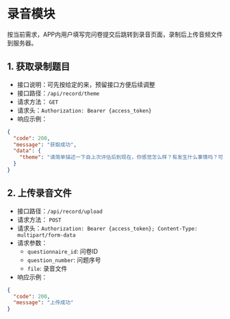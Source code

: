 ﻿# 录音模块

按当前需求，APP内用户填写完问卷提交后跳转到录音页面，录制后上传音频文件到服务器。

## 1. 获取录制题目
- 接口说明：可先按给定的来，预留接口方便后续调整
- 接口路径：`/api/record/theme`
- 请求方法： `GET`
- 请求头：`Authorization: Bearer {access_token}`
- 响应示例：
```json
{
  "code": 200,
  "message": "获取成功",
  "data": {
    "theme": "请简单描述一下自上次评估后到现在，你感觉怎么样？有发生什么事情吗？可以描述一下。作答时间不少于1分钟。"
  }
}
```

## 2. 上传录音文件
- 接口路径：`/api/record/upload`
- 请求方法： `POST`
- 请求头：`Authorization: Bearer {access_token}; Content-Type: multipart/form-data`
- 请求参数：
  - `questionnaire_id`: 问卷ID
  - `question_number`: 问题序号
  - `file`: 录音文件
- 响应示例：
```json
{
  "code": 200,
  "message": "上传成功"
}
```